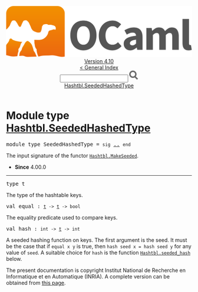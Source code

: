 <!-- ((! set title API !)) ((! set documentation !)) ((! set api !)) ((! set nobreadcrumb !)) -->
<div class="api"><header><nav class="toc brand"><a class="brand" href="https://ocaml.org/"><img src="colour-logo-gray.svg" class="svg" alt="OCaml"></a></nav><nav class="toc"><div class="toc_version"><a href="/docs" id="version-select">Version 4.10</a></div><a href="index.html">&lt; General Index</a><div class="api_search"><input type="text" name="apisearch" id="api_search" oninput="mySearch(false);" onkeypress="this.oninput();" onclick="this.oninput();" onpaste="this.oninput();">
<img src="search_icon.svg" alt="Search" class="svg" onclick="mySearch(false)"></div>
<div id="search_results"></div><div class="toc_title"><a href="#top">Hashtbl.SeededHashedType</a></div><ul></ul></nav></header>

<h1>Module type <a href="type_Hashtbl.SeededHashedType.html">Hashtbl.SeededHashedType</a></h1>

<pre><span id="MODULETYPESeededHashedType"><span class="keyword">module type</span> SeededHashedType</span> = <code class="code"><span class="keyword">sig</span></code> <a href="Hashtbl.SeededHashedType.html">..</a> <code class="code"><span class="keyword">end</span></code></pre><div class="info modtype top">
<div class="info-desc">
<p>The input signature of the functor <a href="Hashtbl.MakeSeeded.html"><code class="code"><span class="constructor">Hashtbl</span>.<span class="constructor">MakeSeeded</span></code></a>.</p>
</div>
<ul class="info-attributes">
<li><b>Since</b> 4.00.0</li>
</ul>
</div>
<hr width="100%">

<pre><span id="TYPEt"><span class="keyword">type</span> <code class="type"></code>t</span> </pre>
<div class="info ">
<div class="info-desc">
<p>The type of the hashtable keys.</p>
</div>
</div>


<pre><span id="VALequal"><span class="keyword">val</span> equal</span> : <code class="type"><a href="Hashtbl.SeededHashedType.html#TYPEt">t</a> -&gt; <a href="Hashtbl.SeededHashedType.html#TYPEt">t</a> -&gt; bool</code></pre><div class="info ">
<div class="info-desc">
<p>The equality predicate used to compare keys.</p>
</div>
</div>

<pre><span id="VALhash"><span class="keyword">val</span> hash</span> : <code class="type">int -&gt; <a href="Hashtbl.SeededHashedType.html#TYPEt">t</a> -&gt; int</code></pre><div class="info ">
<div class="info-desc">
<p>A seeded hashing function on keys.  The first argument is
          the seed.  It must be the case that if <code class="code">equal&nbsp;x&nbsp;y</code> is true,
          then <code class="code">hash&nbsp;seed&nbsp;x&nbsp;=&nbsp;hash&nbsp;seed&nbsp;y</code> for any value of <code class="code">seed</code>.
          A suitable choice for <code class="code">hash</code> is the function <a href="Hashtbl.html#VALseeded_hash"><code class="code"><span class="constructor">Hashtbl</span>.seeded_hash</code></a>
          below.</p>
</div>
</div>

<div class="copyright">The present documentation is copyright Institut National de Recherche en Informatique et en Automatique (INRIA). A complete version can be obtained from <a href="http://caml.inria.fr/pub/docs/manual-ocaml/">this page</a>.</div></div>